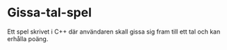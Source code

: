 # Gissa-tal-spel
Ett spel skrivet i C++ där användaren skall gissa sig fram till ett tal och kan erhålla poäng.
